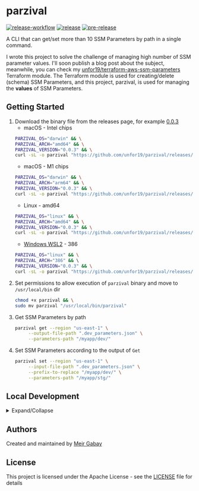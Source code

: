 # parzival

[![release-workflow](https://github.com/unfor19/parzival/actions/workflows/release.yml/badge.svg)](https://github.com/unfor19/parzival/actions/workflows/release.yml) [![release](https://img.shields.io/github/v/release/unfor19/parzival?color=green&label=release&logo=go)](https://github.com/unfor19/parzival/releases/latest) [![pre-release](https://img.shields.io/github/v/release/unfor19/parzival?color=orange&include_prereleases&label=pre-release&logo=go)](https://github.com/unfor19/parzival/releases)

A CLI that can get/set more than 10 SSM Parameters by path in a single command.

I wrote this project to solve the challenge of managing high number of SSM parameter values. I'll soon publish a blog post about the subject, meanwhile, you can check my [unfor19/terraform-aws-ssm-parameters](https://github.com/unfor19/terraform-aws-ssm-parameters) Terraform module. The Terraform module is used for creating/delete (schema) SSM Parameters, and this project, parzival, is used for managing the **values** of SSM Parameters.

## Getting Started

1. Download the binary file from the releases page, for example [0.0.3](https://github.com/unfor19/parzival/releases/tag/0.0.3)
   - macOS - Intel chips
    ```bash
    PARZIVAL_OS="darwin" && \
    PARZIVAL_ARCH="amd64" && \
    PARZIVAL_VERSION="0.0.3" && \
    curl -sL -o parzival "https://github.com/unfor19/parzival/releases/download/${PARZIVAL_VERSION}/parzival_${PARZIVAL_VERSION}_${PARZIVAL_OS}_${PARZIVAL_ARCH}"
    ```
   - macOS - M1 chips
    ```bash
    PARZIVAL_OS="darwin" && \
    PARZIVAL_ARCH="arm64" && \
    PARZIVAL_VERSION="0.0.3" && \
    curl -sL -o parzival "https://github.com/unfor19/parzival/releases/download/${PARZIVAL_VERSION}/parzival_${PARZIVAL_VERSION}_${PARZIVAL_OS}_${PARZIVAL_ARCH}"
    ```    
   - Linux - amd64
    ```bash
    PARZIVAL_OS="linux" && \
    PARZIVAL_ARCH="amd64" && \
    PARZIVAL_VERSION="0.0.3" && \
    curl -sL -o parzival "https://github.com/unfor19/parzival/releases/download/${PARZIVAL_VERSION}/parzival_${PARZIVAL_VERSION}_${PARZIVAL_OS}_${PARZIVAL_ARCH}"
    ```
   - [Windows WSL2](https://docs.microsoft.com/en-us/windows/wsl/install-win10) - 386
    ```bash
    PARZIVAL_OS="linux" && \
    PARZIVAL_ARCH="386" && \    
    PARZIVAL_VERSION="0.0.3" && \
    curl -sL -o parzival "https://github.com/unfor19/parzival/releases/download/${PARZIVAL_VERSION}/parzival_${PARZIVAL_VERSION}_${PARZIVAL_OS}_${PARZIVAL_ARCH}"
    ```
2. Set permissions to allow execution of `parzival` binary and move to `/usr/local/bin` dir 
   ```bash
   chmod +x parzival && \
   sudo mv parzival "/usr/local/bin/parzival"
   ```
3. Get SSM Parameters by path
   ```bash
   parzival get --region "us-east-1" \
        --output-file-path ".dev_parameters.json" \
        --parameters-path "/myapp/dev/"
   ```
4. Set SSM Parameters according to the output of `Get`
   ```bash
   parzival set --region "us-east-1" \
        --input-file-path ".dev_parameters.json" \
        --prefix-to-replace "/myapp/dev/" \
        --parameters-path "/myapp/stg/"
   ```


## Local Development

<details>

<summary>Expand/Collapse</summary>

For local development, we'll use the following services

- [localstack](https://github.com/localstack/localstack) - A fully functional local cloud (AWS) stack

### Requirements

- [Golang 1.16+](https://golang.org/doc/install)
- [Docker](https://docs.docker.com/get-docker/)
- [Docker Compose](https://docs.docker.com/compose/install/)
- [AWS CLI](https://docs.aws.amazon.com/cli/latest/userguide/cli-chap-install.html) - As part of the test suite, AWS CLI invokes `ssm put-parameter ...`
### Development Process

#### Initial Setup For Golang

1. Place the source code at `$HOME/go/src/github.com/unfor19/parzival`

2. Add the following to `${HOME}/.bash_profile` or `${HOME}/.bashrc`
    ```bash
    export GOPATH=$HOME/go
    export GOROOT=/usr/local/opt/go/libexec
    export PATH=$PATH:$GOPATH/bin:$GOROOT/bin
    ```

#### Run

```
make up-localstack && \
    go run . get --localstack
```

#### Build

```bash
make build
```

#### Test

```bash
make test
```

Skip SSM Parameter creation by setting before running tests

```bash
export SKIP_PARAM_CREATION="true" && \
make test
```

</details>


## Authors

Created and maintained by [Meir Gabay](https://github.com/unfor19)

## License

This project is licensed under the Apache License - see the [LICENSE](https://github.com/unfor19/parzival/blob/master/LICENSE) file for details
